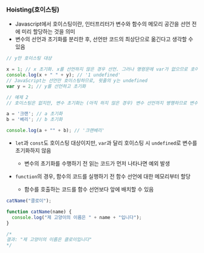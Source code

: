 ### Hoisting(호이스팅)

- Javascript에서 호이스팅이란, 인터프리터가 변수와 함수의 메모리 공간을 선언 전에 미리 할당하는 것을 의미
- 변수의 선언과 초기화를 분리한 후, 선언만 코드의 최상단으로 옮긴다고 생각할 수 있음

```javascript
// y만 호이스팅 대상

x = 1; // x 초기화. x를 선언하지 않은 경우 선언. 그러나 명령문에 var가 없으므로 호이스팅이 발생하지 않음
console.log(x + " " + y); // '1 undefined'
// JavaScript는 선언만 호이스팅하므로, 윗줄의 y는 undefined
var y = 2; // y를 선언하고 초기화

// 예제 2
// 호이스팅은 없지만, 변수 초기화는 (아직 하지 않은 경우) 변수 선언까지 병행하므로 변수를 사용할 수 있음

a = '크랜'; // a 초기화
b = '베리'; // b 초기화

console.log(a + "" + b); // '크랜베리'
```

- `let`과 `const`도 호이스팅 대상이지만, `var`과 달리 호이스팅 시 `undefined`로 변수를 초기화하지 않음
  - 변수의 초기화를 수행하기 전 읽는 코드가 먼저 나타나면 예외 발생

- `function`의 경우, 함수의 코드를 실행하기 전 함수 선언에 대한 메모리부터 할당
  - 함수를 호출하는 코드를 함수 선언보다 앞에 배치할 수 있음

```javascript
catName("클로이");

function catName(name) {
  console.log("제 고양이의 이름은 " + name + "입니다");
}

/*
결과: "제 고양이의 이름은 클로이입니다"
*/
```

### 